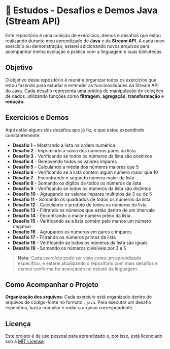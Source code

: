 # 🚀 Estudos - Desafios e Demos Java (Stream API)

Este repositório é uma coleção de exercícios, demos e desafios que estou realizando durante meu aprendizado de **Java** e da **Stream API**. A cada novo exercício ou demonstração, estarei adicionando novos arquivos para acompanhar minha evolução e prática com a linguagem e suas bibliotecas.

## Objetivo

O objetivo deste repositório é reunir e organizar todos os exercícios que estou fazendo para estudar e entender as funcionalidades da Stream API do Java. Cada desafio representa uma prática de manipulação de coleções de dados, utilizando funções como **filtragem**, **agregação**, **transformação** e **redução**.

## Exercícios e Demos

Aqui estão alguns dos desafios que já fiz, e que estou expandindo constantemente:

* **Desafio 1** - Mostrando a lista na ordem numérica
* **Desafio 2** - Imprimindo a soma dos números pares da lista
* **Desafio 3** - Verificando se todos os números da lista são positivos
* **Desafio 4** - Removendo todos os valores ímpares
* **Desafio 5** - Calculando a média dos números maiores que 5
* **Desafio 6** - Verificando se a lista contém algum número maior que 10
* **Desafio 7** - Encontrando o segundo número maior da lista
* **Desafio 8** - Somando os dígitos de todos os números da lista
* **Desafio 9** - Verificando se todos os números da lista são distintos
* **Desafio 10** - Agrupando os valores ímpares múltiplos de 3 ou de 5
* **Desafio 11** - Somando os quadrados de todos os números da lista
* **Desafio 12** - Calculando o produto de todos os números da lista
* **Desafio 13** - Filtrando os números que estão dentro de um intervalo
* **Desafio 14** - Encontrando o maior número primo da lista
* **Desafio 15** - Verificando se a lista contém pelo menos um número negativo
* **Desafio 16** - Agrupando os números em pares e ímpares
* **Desafio 17** - Filtrando os números primos da lista
* **Desafio 18** - Verificando se todos os números da lista são iguais
* **Desafio 19** - Somando os números divisíveis por 3 e 5

> **Nota:** Cada exercício pode ser visto como um aprendizado específico, e estarei atualizando o repositório com mais desafios e demos conforme for avançando no estudo da linguagem.

## Como Acompanhar o Projeto

**Organização dos arquivos**: Cada exercício está organizado dentro de arquivos de código-fonte no formato `.java`. Para executar um desafio específico, basta compilar e rodar o arquivo correspondente.

## Licença

Este projeto é de uso pessoal para aprendizado e, por isso, está licenciado sob a [MIT License](https://opensource.org/licenses/MIT).
